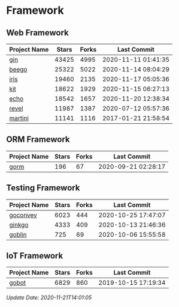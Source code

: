 # Framework

## Web Framework
| Project Name | Stars | Forks | Last Commit |
| ------------ | ----- | ----- | ----------- |
| [gin](https://github.com/gin-gonic/gin) | 43425 | 4995 | 2020-11-11 01:41:35 |
| [beego](https://github.com/astaxie/beego) | 25322 | 5022 | 2020-11-14 08:04:29 |
| [iris](https://github.com/kataras/iris) | 19460 | 2135 | 2020-11-17 05:05:36 |
| [kit](https://github.com/go-kit/kit) | 18622 | 1929 | 2020-11-15 06:27:13 |
| [echo](https://github.com/labstack/echo) | 18542 | 1657 | 2020-11-20 12:38:34 |
| [revel](https://github.com/revel/revel) | 11987 | 1387 | 2020-07-12 05:57:36 |
| [martini](https://github.com/go-martini/martini) | 11141 | 1116 | 2017-01-21 21:58:54 |

## ORM Framework
| Project Name | Stars | Forks | Last Commit |
| ------------ | ----- | ----- | ----------- |
| [gorm](https://github.com/jinzhu/gorm) | 196 | 67 | 2020-09-21 02:28:17 |

## Testing Framework
| Project Name | Stars | Forks | Last Commit |
| ------------ | ----- | ----- | ----------- |
| [goconvey](https://github.com/smartystreets/goconvey) | 6023 | 444 | 2020-10-25 17:47:07 |
| [ginkgo](https://github.com/onsi/ginkgo) | 4333 | 409 | 2020-10-13 21:46:36 |
| [goblin](https://github.com/franela/goblin) | 725 | 69 | 2020-10-06 15:55:58 |

## IoT Framework
| Project Name | Stars | Forks | Last Commit |
| ------------ | ----- | ----- | ----------- |
| [gobot](https://github.com/hybridgroup/gobot) | 6829 | 860 | 2019-10-15 17:19:34 |

*Update Date: 2020-11-21T14:01:05*